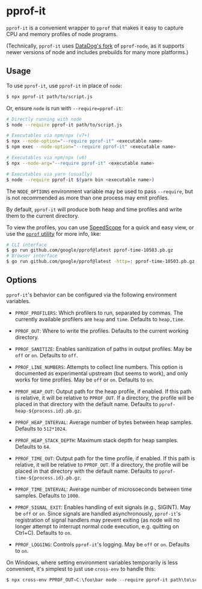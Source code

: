 # pprof-it

`pprof-it` is a convenient wrapper to `pprof` that makes it easy to capture CPU
and memory profiles of node programs.

(Technically, `pprof-it` uses
[DataDog's fork](https://github.com/datadog/pprof-nodejs) of `pprof-node`, as it
supports newer versions of node and includes prebuilds for many more platforms.)

## Usage

To use `pprof-it`, use `pprof-it` in place of `node`:

```sh
$ npx pprof-it path/to/script.js
```

Or, ensure `node` is run with `--require=pprof-it`:

```sh
# Directly running with node
$ node --require pprof-it path/to/script.js

# Executables via npm/npx (v7+)
$ npx --node-option="--require pprof-it" <executable name>
$ npm exec --node-option="--require pprof-it" <executable name>

# Executables via npm/npx (v6)
$ npx --node-arg="--require pprof-it" <executable name>

# Executables via yarn (usually)
$ node --require pprof-it $(yarn bin <executable name>)
```

The `NODE_OPTIONS` environment variable may be used to pass `--require`, but is
not recommended as more than one process may emit profiles.

By default, `pprof-it` will produce both heap and time profiles and write them
to the current directory.

To view the profiles, you can use [SpeedScope](https://www.speedscope.app/) for
a quick and easy view, or use the
[`pprof` utility](https://github.com/google/pprof) for more info, like:

```sh
# CLI interface
$ go run github.com/google/pprof@latest pprof-time-10503.pb.gz
# Browser interface
$ go run github.com/google/pprof@latest -http=: pprof-time-10503.pb.gz
```

## Options

`pprof-it`'s behavior can be configured via the following environment variables.

- `PPROF_PROFILERS`: Which profilers to run, separated by commas. The currently
  available profilers are `heap` and `time`. Defaults to `heap,time`.

- `PPROF_OUT`: Where to write the profiles. Defaults to the current working
  directory.

- `PPROF_SANITIZE`: Enables sanitization of paths in output profiles. May be
  `off` or `on`. Defaults to `off`.

- `PPROF_LINE_NUMBERS`: Attempts to collect line numbers. This option is
  documented as experimental upstream (but seems to work), and only works for
  time profiles. May be `off` or `on`. Defaults to `on`.

- `PPROF_HEAP_OUT`: Output path for the heap profile, if enabled. If this path
  is relative, it will be relative to `PPROF_OUT`. If a directory, the profile
  will be placed in that directory with the default name. Defaults to
  `pprof-heap-${process.id}.pb.gz`.

- `PPROF_HEAP_INTERVAL`: Average number of bytes between heap samples. Defaults
  to `512*1024`.

- `PPROF_HEAP_STACK_DEPTH`: Maximum stack depth for heap samples. Defaults to
  `64`.

- `PPROF_TIME_OUT`: Output path for the time profile, if enabled. If this path
  is relative, it will be relative to `PPROF_OUT`. If a directory, the profile
  will be placed in that directory with the default name. Defaults to
  `pprof-time-${process.id}.pb.gz`.

- `PPROF_TIME_INTERVAL`: Average number of microsoeconds between time samples.
  Defaults to `1000`.

- `PPROF_SIGNAL_EXIT`: Enables handling of exit signals (e.g., SIGINT). May be
  `off` or `on`. Since signals are handled asynchronously, `pprof-it`'s
  registration of signal handlers may prevent exiting (as node will no longer
  attempt to interrupt normal code execution, e.g. quitting on Ctrl+C). Defaults
  to `on`.

- `PPROF_LOGGING`: Controls `pprof-it`'s logging. May be `off` or `on`. Defaults
  to `on`.

On Windows, where setting environment variables temporarily is less convenient,
it's simplest to just use `cross-env` to handle this:

```ps1
$ npx cross-env PPROF_OUT=C:\foo\bar node --require pprof-it path\to\script.js
```
